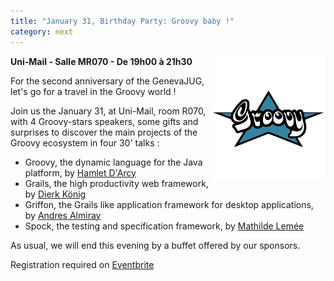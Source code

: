 ```yaml
---
title: "January 31, Birthday Party: Groovy baby !"
category: next
---
```


<img align="right" alt="Groovy" src="/images/groovy-logo-medium.png" title="Groovy" class="margin-logo"/>

**Uni-Mail - Salle MR070 - De 19h00 à 21h30**

For the second anniversary of the GenevaJUG, let's go for a travel in the Groovy world !

Join us the January 31, at Uni-Mail, room R070, with 4 Groovy-stars speakers,
some gifts and surprises to discover the main projects of the Groovy ecosystem in four 30' talks :
- Groovy, the dynamic language for the Java platform, by [Hamlet D'Arcy](jug/speakers.html?key=hamletdarcy)
- Grails, the high productivity web framework, by [Dierk König](jug/speakers.html?key=dierkkonig)
- Griffon, the Grails like application framework for desktop applications, by [Andres Almiray](jug/speakers.html?key=andresalmiray)
- Spock, the testing and specification framework, by [Mathilde Lemée](jug/speakers.html?key=mathildelemee)

As usual, we will end this evening by a buffet offered by our sponsors.

Registration required on [Eventbrite](http://www.eventbrite.com/event/2335928826)

